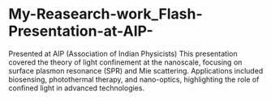 # My-Reasearch-work_Flash-Presentation-at-AIP-
Presented at AIP (Association of Indian Physicists)  This presentation covered the theory of light confinement at the nanoscale, focusing on surface plasmon resonance (SPR) and Mie scattering. Applications included biosensing, photothermal therapy, and nano-optics, highlighting the role of confined light in advanced technologies.

